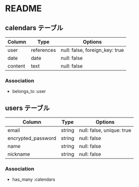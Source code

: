 # README


## calendars テーブル

| Column              | Type       | Options                        |
| ------------------- | ---------- | ------------------------------ |
| user                | references | null: false, foreign_key: true |
| date                | date       | null: false |
| content             | text       | null: false |
 
### Association

- belongs_to :user


## users テーブル

| Column             | Type    | Options     |
| ------------------ | ------- | ----------- |
| email              | string  | null: false, unique: true |
| encrypted_password | string  | null: false |
| name               | string  | null: false |
| nickname           | string  | null: false |


### Association

- has_many :calendars

